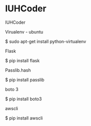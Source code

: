 # IUHCoder
IUHCoder

Virualenv - ubuntu

$ sudo apt-get install python-virtualenv

Flask

$ pip install flask

Passlib.hash

$ pip install passlib

boto 3

$ pip install boto3

awscli

$ pip install awscli

